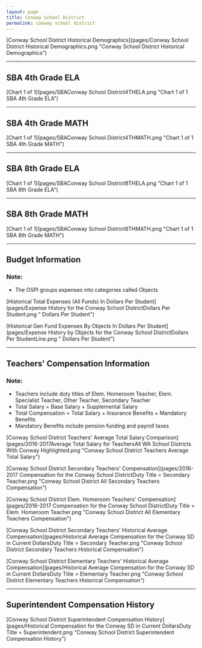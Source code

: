 ```yaml
---
layout: page
title: Conway School District
permalink: conway school district
---
```



[Conway School District Historical Demographics](pages/Conway School District Historical Demographics.png "Conway School District Historical Demographics")

___

## SBA 4th Grade ELA

[Chart 1 of 1](pages/SBAConway School District4THELA.png "Chart 1 of 1 SBA 4th Grade ELA")


___

## SBA 4th Grade MATH

[Chart 1 of 1](pages/SBAConway School District4THMATH.png "Chart 1 of 1 SBA 4th Grade MATH")


___

## SBA 8th Grade ELA

[Chart 1 of 1](pages/SBAConway School District8THELA.png "Chart 1 of 1 SBA 8th Grade ELA")


___

## SBA 8th Grade MATH

[Chart 1 of 1](pages/SBAConway School District8THMATH.png "Chart 1 of 1 SBA 8th Grade MATH")


___

## Budget Information
### Note:
- The OSPI groups expenses into categories called Objects

[Historical Total Expenses (All Funds) In Dollars Per Student](pages/Expense History for the Conway School DistrictDollars Per Student.png " Dollars Per Student")

[Historical Gen Fund Expenses By Objects In Dollars Per Student](pages/Expense History by Objects for the Conway School DistrictDollars Per StudentLine.png " Dollars Per Student")


___

## Teachers' Compensation Information
### Note:
- Teachers include duty titles of Elem. Homeroom Teacher, Elem. Specialist Teacher, Other Teacher, Secondary Teacher
- Total Salary = Base Salary + Supplemental Salary
- Total Compensation = Total Salary + Insurance Benefits + Mandatory Benefits
- Mandatory Benefits include pension funding and payroll taxes

[Conway School District Teachers' Average Total Salary Comparison](pages/2016-2017Average Total Salary for TeachersAll WA School Districts With Conway Highlighted.png "Conway School District Teachers Average Total Salary")

[Conway School District Secondary Teachers' Compensation](pages/2016-2017 Compensation for the Conway School DistrictDuty Title = Secondary Teacher.png "Conway School District All Secondary Teachers Compensation")

[Conway School District Elem. Homeroom Teachers' Compensation](pages/2016-2017 Compensation for the Conway School DistrictDuty Title = Elem. Homeroom Teacher.png "Conway School District All Elementary Teachers Compensation")

[Conway School District Secondary Teachers' Historical Average Compensation](pages/Historical Average Compensation for the Conway SD in Current DollarsDuty Title = Secondary Teacher.png "Conway School District Secondary Teachers Historical Compensation")

[Conway School District Elementary Teachers' Historical Average Compensation](pages/Historical Average Compensation for the Conway SD in Current DollarsDuty Title = Elementary Teacher.png "Conway School District Elementary Teachers Historical Compensation")


___

## Superintendent Compensation History

[Conway School District Superintendent Compensation History](pages/Historical Compensation for the Conway SD in Current DollarsDuty Title = Superintendent.png "Conway School District Superintendent Compensation History")

